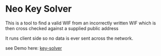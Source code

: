 # Neo Key Solver

This is a tool to find a valid WIF from an incorrectly written WIF which is then cross checked against a supplied public address

It runs client side so no data is ever sent across the network.

see Demo here: [key-solver](https://jam-tech.github.io/key-solver/)